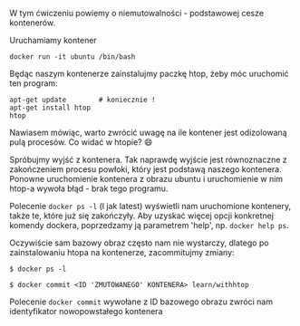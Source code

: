 W tym ćwiczeniu powiemy o niemutowalności - podstawowej cesze kontenerów.

Uruchamiamy kontener
```
docker run -it ubuntu /bin/bash
```

Będąc naszym kontenerze zainstalujmy paczkę htop, żeby móc uruchomić ten program:
```
apt-get update        # koniecznie !
apt-get install htop
htop
```
Nawiasem mówiąc, warto zwrócić uwagę na ile kontener jest odizolowaną pulą procesów. Co widać w htopie? :smile:

Spróbujmy wyjść z kontenera. Tak naprawdę wyjście jest równoznaczne z zakończeniem procesu powłoki, który jest podstawą naszego kontenera. Ponowne uruchomienie kontenera z obrazu ubuntu i uruchomienie w nim htop-a wywoła błąd - brak tego programu.

Polecenie `docker ps -l` (l jak latest) wyświetli nam uruchomione kontenery, także te, które już się zakończyły. Aby uzyskać więcej opcji konkretnej komendy dockera, poprzedzamy ją parametrem 'help', np. `docker help ps`. 

Oczywiście sam bazowy obraz często nam nie wystarczy, dlatego po zainstalowaniu htopa na kontenerze, zacommitujmy zmiany:
```
$ docker ps -l

$ docker commit <ID 'ZMUTOWANEGO' KONTENERA> learn/withhtop
```
Polecenie `docker commit` wywołane z ID bazowego obrazu zwróci nam identyfikator nowopowstałego kontenera
